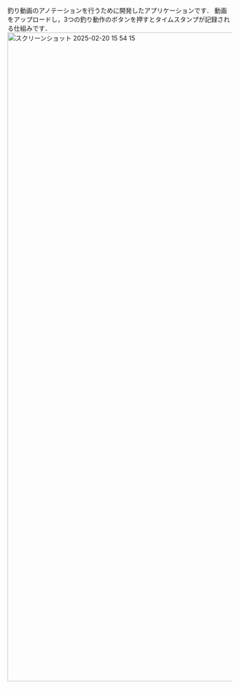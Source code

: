 釣り動画のアノテーションを行うために開発したアプリケーションです．
動画をアップロードし，3つの釣り動作のボタンを押すとタイムスタンプが記録される仕組みです．
<img width="1454" alt="スクリーンショット 2025-02-20 15 54 15" src="https://github.com/user-attachments/assets/7ab94e21-67ce-41d2-8b38-8db505552fb6" />
